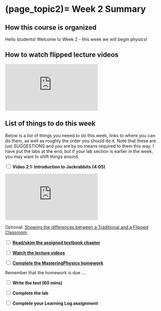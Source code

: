 (page_topic2)=
Week 2 Summary
=======================

## How this course is organized

Hello students! Welcome to Week 2 - this week we will begin physics! 

<!-- 
<div class="container youtube">
<iframe class="responsive-iframe" src="https://www.youtube-nocookie.com/embed/XXXXX" frameborder="0" allow="accelerometer; autoplay="0"; encrypted-media; gyroscope; picture-in-picture" allowfullscreen></iframe>
</div>

-->

## How to watch flipped lecture videos

<div class="container youtube">
<iframe class="responsive-iframe" src="https://www.youtube-nocookie.com/embed/PPc8nY6Tcns" frameborder="0" allow="accelerometer; autoplay="0"; encrypted-media; gyroscope; picture-in-picture" allowfullscreen></iframe>
</div>

## List of things to do this week

Below is a list of things you neeed to do this week, links to where you can do them, as well as roughly the order you should do it.
Note that these are just SUGGESTIONS and you are by no means required to them this way. 
I have put the labs at the end, but if your lab section is earlier in the week, you may want to shift things around.

<label><input type="checkbox" id="week02_video0" class="box"> **Video 2.1: Introduction to Jackrabbits (4:05)** </input></label> 

<div class="container youtube">
<iframe class="responsive-iframe" src="https://www.youtube-nocookie.com/embed/PPc8nY6Tcns" frameborder="0" allow="accelerometer; autoplay="0"; encrypted-media; gyroscope; picture-in-picture" allowfullscreen></iframe>
</div>

Optional: [Showing the differences between a Traditional and a Flipped Classroom](https://www.youtube.com/watch?v=yzMFdDT6FSA).

<label><input type="checkbox" id="week02_task1" class="box"> **[Read/skim the assigned textbook chapter](class/week02/readings)** </input></label> 

<label><input type="checkbox" id="week02_task2" class="box"> **[Watch the lecture videos](class/week02/videos)** </input></label>


<label><input type="checkbox" id="week02_task3" class="box"> **[Complete the MasteringPhysics homework](class/week02/homework)** </input></label>

Remember that the homework is due ....

<label><input type="checkbox" id="week02_task4" class="box"> **Write the test (60 mins)** </input></label>

<label><input type="checkbox" id="week02_task5" class="box"> **Complete the lab** </input></label>

<label><input type="checkbox" id="week02_task6" class="box"> **Complete your Learning Log assignment** </input></label>